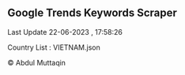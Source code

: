 

## Google Trends Keywords Scraper 
 
Last Update 22-06-2023 , 17:58:26

Country List :
VIETNAM.json



© Abdul Muttaqin 
